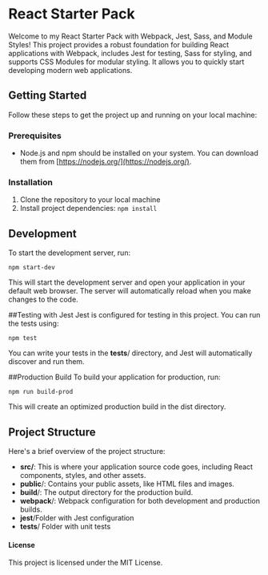 # React Starter Pack

Welcome to my React Starter Pack with Webpack, Jest, Sass, and Module Styles! This project provides a robust foundation for building React applications with Webpack, includes Jest for testing, Sass for styling, and supports CSS Modules for modular styling. It allows you to quickly start developing modern web applications.


## Getting Started

Follow these steps to get the project up and running on your local machine:

### Prerequisites

- Node.js and npm should be installed on your system. You can download them from [https://nodejs.org/](https://nodejs.org/).

### Installation

1. Clone the repository to your local machine
2. Install project dependencies: `npm install`

## Development
To start the development server, run:

`npm start-dev`

This will start the development server and open your application in your default web browser. The server will automatically reload when you make changes to the code.

##Testing with Jest
Jest is configured for testing in this project. You can run the tests using:

`npm test`

You can write your tests in the __tests__/ directory, and Jest will automatically discover and run them.


##Production Build
To build your application for production, run:

`npm run build-prod`

This will create an optimized production build in the dist directory.

## Project Structure
Here's a brief overview of the project structure:

- **src/**: This is where your application source code goes, including React components, styles, and other assets.
- **public**/: Contains your public assets, like HTML files and images.
- **build**/: The output directory for the production build.
- **__webpack__**/: Webpack configuration for both development and production builds.
- **__jest__**/Folder with Jest configuration
- **__tests__**/ Folder with unit tests


#### License
This project is licensed under the MIT License. 
